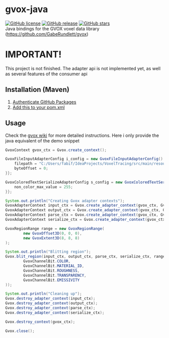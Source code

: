 # gvox-java
[![GitHub license](https://img.shields.io/github/license/FabulousCodingFox/gvox-java.svg)](https://github.com/FabulousCodingFox/gvox-java/blob/master/LICENSE)
[![GitHub release](https://img.shields.io/github/release/FabulousCodingFox/gvox-java.svg)](https://GitHub.com/FabulousCodingFox/gvox-java/releases/)
[![GitHub stars](https://img.shields.io/github/stars/FabulousCodingFox/gvox-java.svg)](https://GitHub.com/FabulousCodingFox/gvox-java/stargazers/)
<br>
Java bindings for the GVOX voxel data library (https://github.com/GabeRundlett/gvox)

# IMPORTANT!
This project is not finished. The adapter api is not implemented yet, as well as several features of the consumer api

## Installation (Maven)
1. [Authenticate GitHub Packages](https://docs.github.com/en/packages/working-with-a-github-packages-registry/working-with-the-apache-maven-registry#authenticating-to-github-packages)
2. [Add this to your pom.xml](https://github.com/FabulousCodingFox/gvox-java/packages/1833313)

## Usage
Check the [gvox wiki](https://github.com/GabeRundlett/gvox/wiki) for more detailed instructions. Here i only provide the java equivalent of the demo snippet
```java
GvoxContext gvox_ctx = Gvox.create_context();

GvoxFileInputAdapterConfig i_config = new GvoxFileInputAdapterConfig() {{
    filepath = "C:/Users/fabif/IdeaProjects/VoxelTracing/src/main/resources/models/menger.vox";
    byteOffset = 0;
}};

GvoxColoredTextSerializeAdapterConfig s_config = new GvoxColoredTextSerializeAdapterConfig() {{
    non_color_max_value = 255;
}};

System.out.println("Creating Gvox adapter contexts");
GvoxAdapterContext input_ctx = Gvox.create_adapter_context(gvox_ctx, Gvox.get_input_adapter(gvox_ctx, "file"), i_config);
GvoxAdapterContext output_ctx = Gvox.create_adapter_context(gvox_ctx, Gvox.get_output_adapter(gvox_ctx, "stdout"), null);
GvoxAdapterContext parse_ctx = Gvox.create_adapter_context(gvox_ctx, Gvox.get_parse_adapter(gvox_ctx, "magicavoxel"), null);
GvoxAdapterContext serialize_ctx = Gvox.create_adapter_context(gvox_ctx, Gvox.get_serialize_adapter(gvox_ctx, "colored_text"), s_config);

GvoxRegionRange range = new GvoxRegionRange(
        new GvoxOffset3D(0, 0, 0),
        new GvoxExtent3D(8, 8, 8)
);

System.out.println("Blitting region");
Gvox.blit_region(input_ctx, output_ctx, parse_ctx, serialize_ctx, range, List.of(
        GvoxChannelBit.COLOR,
        GvoxChannelBit.MATERIAL_ID,
        GvoxChannelBit.ROUGHNESS,
        GvoxChannelBit.TRANSPARENCY,
        GvoxChannelBit.EMISSIVITY
));

System.out.println("Cleaning up");
Gvox.destroy_adapter_context(input_ctx);
Gvox.destroy_adapter_context(output_ctx);
Gvox.destroy_adapter_context(parse_ctx);
Gvox.destroy_adapter_context(serialize_ctx);

Gvox.destroy_context(gvox_ctx);

Gvox.close();
```
